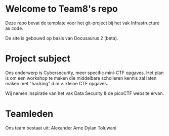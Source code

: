 # Welcome to Team8's repo

Deze  repo bevat de template voor het git-project bij het vak Infrastructure as code. 

De site is gebouwd op basis van Docusaurus 2 (beta). 
 



# Project subject
Ons onderwerp is Cybersecurity, meer specific mini-CTF opgaves. Het plan is om een workshop te maken die middelbare scholieren kennis zal laten maken met "hacking" d.m.v. kleine CTF opgaves.

Wij nemen inspiratie van het vak Data Security & de picoCTF website ervan.

# Teamleden
Ons team bestaat uit:
Alexander
Arne
Dylan
Toluwani
